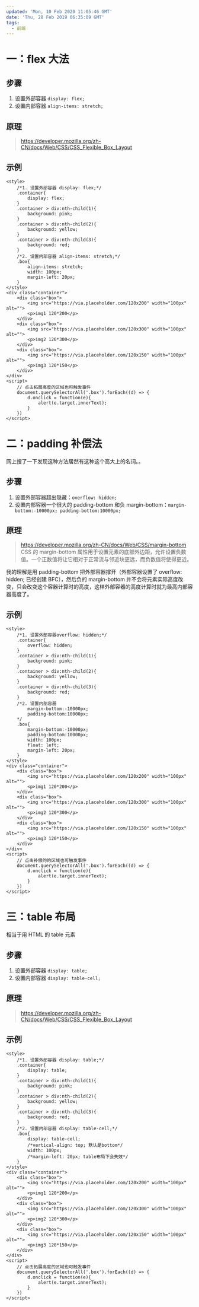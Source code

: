 ```yaml
---
updated: 'Mon, 10 Feb 2020 11:05:46 GMT'
date: 'Thu, 28 Feb 2019 06:35:09 GMT'
tags:
  - 前端
---
```


# 一：flex 大法

## 步骤

1.  设置外部容器 `display: flex;`
2.  设置内部容器 `align-items: stretch;`

## 原理

> <https://developer.mozilla.org/zh-CN/docs/Web/CSS/CSS_Flexible_Box_Layout>

## 示例

```
<style>
    /*1. 设置外部容器 display: flex;*/
    .container{
        display: flex;
    }
    .container > div:nth-child(1){
        background: pink;
    }
    .container > div:nth-child(2){
        background: yellow;
    }
    .container > div:nth-child(3){
        background: red;
    }
    /*2. 设置内部容器 align-items: stretch;*/
    .box{
        align-items: stretch;
        width: 100px;
        margin-left: 20px;
    }
</style>
<div class="container">
    <div class="box">
        <img src="https://via.placeholder.com/120x200" width="100px" alt="">
        <p>img1 120*200</p>
    </div>
    <div class="box">
        <img src="https://via.placeholder.com/120x300" width="100px" alt="">
        <p>img2 120*300</p>
    </div>
    <div class="box">
        <img src="https://via.placeholder.com/120x150" width="100px" alt="">
        <p>img3 120*150</p>
    </div>
</div>
<script>
    // 点击拓展高度的区域也可触发事件
    document.querySelectorAll('.box').forEach((d) => {
        d.onclick = function(e){
            alert(e.target.innerText);
        }
    })
</script>
```

# 二：padding 补偿法

网上搜了一下发现这种方法居然有这种这个高大上的名词。。

## 步骤

1.  设置外部容器超出隐藏：`overflow: hidden;`
2.  设置内部容器一个很大的 padding-bottom 和负 margin-bottom：`margin-bottom:-10000px; padding-bottom:10000px;`

## 原理

> <https://developer.mozilla.org/zh-CN/docs/Web/CSS/margin-bottom>\
> CSS 的 margin-bottom 属性用于设置元素的底部外边距，允许设置负数值。一个正数值将让它相对于正常流与邻近块更远，而负数值将使得更近。

我的理解是用 padding-bottom 把外部容器撑开（外部容器设置了 overflow: hidden; 已经创建 BFC），然后负的 margin-bottom 并不会将元素实际高度改变，只会改变这个容器计算时的高度，这样外部容器的高度计算时就为最高内部容器高度了。

## 示例

```
<style>
    /*1. 设置外部容器overflow: hidden;*/
    .container{
        overflow: hidden;
    }
    .container > div:nth-child(1){
        background: pink;
    }
    .container > div:nth-child(2){
        background: yellow;
    }
    .container > div:nth-child(3){
        background: red;
    }
    /*2. 设置内部容器
        margin-bottom:-10000px;
        padding-bottom:10000px;
    */
    .box{
        margin-bottom:-10000px;
        padding-bottom:10000px;
        width: 100px;
        float: left;
        margin-left: 20px;
    }
</style>
<div class="container">
    <div class="box">
        <img src="https://via.placeholder.com/120x200" width="100px" alt="">
        <p>img1 120*200</p>
    </div>
    <div class="box">
        <img src="https://via.placeholder.com/120x300" width="100px" alt="">
        <p>img2 120*300</p>
    </div>
    <div class="box">
        <img src="https://via.placeholder.com/120x150" width="100px" alt="">
        <p>img3 120*150</p>
    </div>
</div>
<script>
    // 点击补偿的的区域也可触发事件
    document.querySelectorAll('.box').forEach((d) => {
        d.onclick = function(e){
            alert(e.target.innerText);
        }
    })
</script>
```

# 三：table 布局

相当于用 HTML 的 table 元素

## 步骤

1.  设置外部容器 `display: table;`
2.  设置内部容器 `display: table-cell;`

## 原理

> <https://developer.mozilla.org/zh-CN/docs/Web/CSS/CSS_Flexible_Box_Layout>

## 示例

```
<style>
    /*1. 设置外部容器 display: table;*/
    .container{
        display: table;
    }
    .container > div:nth-child(1){
        background: pink;
    }
    .container > div:nth-child(2){
        background: yellow;
    }
    .container > div:nth-child(3){
        background: red;
    }
    /*2. 设置内部容器 display: table-cell;*/
    .box{
        display: table-cell;
        /*vertical-align: top; 默认是bottom*/
        width: 100px;
        /*margin-left: 20px; table布局下会失效*/
    }
</style>
<div class="container">
    <div class="box">
        <img src="https://via.placeholder.com/120x200" width="100px" alt="">
        <p>img1 120*200</p>
    </div>
    <div class="box">
        <img src="https://via.placeholder.com/120x300" width="100px" alt="">
        <p>img2 120*300</p>
    </div>
    <div class="box">
        <img src="https://via.placeholder.com/120x150" width="100px" alt="">
        <p>img3 120*150</p>
    </div>
</div>
<script>
    // 点击拓展高度的区域也可触发事件
    document.querySelectorAll('.box').forEach((d) => {
        d.onclick = function(e){
            alert(e.target.innerText);
        }
    })
</script>
```

